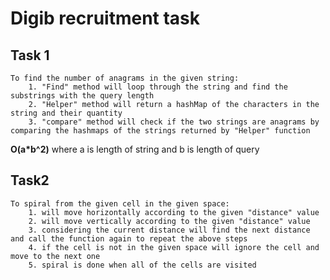# Digib recruitment task
## Task 1
    To find the number of anagrams in the given string:
        1. "Find" method will loop through the string and find the substrings with the query length
        2. "Helper" method will return a hashMap of the characters in the string and their quantity
        3. "compare" method will check if the two strings are anagrams by comparing the hashmaps of the strings returned by "Helper" function
**O(a*b^2)**     where a is length of string and b is length of query

## Task2
    To spiral from the given cell in the given space:
        1. will move horizontally according to the given "distance" value
        2. will move vertically according to the given "distance" value
        3. considering the current distance will find the next distance and call the function again to repeat the above steps
        4. if the cell is not in the given space will ignore the cell and move to the next one
        5. spiral is done when all of the cells are visited


